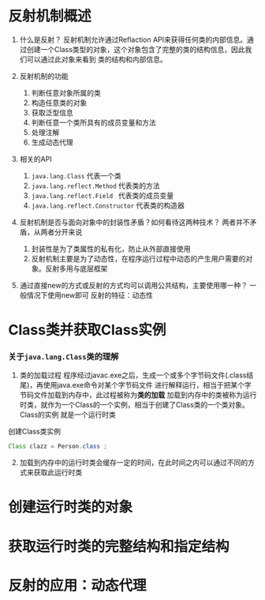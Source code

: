 # 反射机制概述

1. 什么是反射？
    反射机制允许通过Reflaction API来获得任何类的内部信息。通过创建一个Class类型的对象，这个对象包含了完整的类的结构信息，因此我们可以通过此对象来看到
    类的结构和内部信息。
2. 反射机制的功能
   1. 判断任意对象所属的类
   2. 构造任意类的对象
   3. 获取泛型信息
   4. 判断任意一个类所具有的成员变量和方法
   5. 处理注解
   6. 生成动态代理
3. 相关的API
   1. `java.lang.Class` 代表一个类
   2. `java.lang.reflect.Method`  代表类的方法
   3. `java.lang.reflect.Field `  代表类的成员变量
   4. `java.lang.reflect.Constructor`  代表类的构造器

4. 反射机制是否与面向对象中的封装性矛盾？如何看待这两种技术？
   两者并不矛盾，从两者分开来说
   1. 封装性是为了类属性的私有化，防止从外部直接使用
   2. 反射机制主要是为了动态性，在程序运行过程中动态的产生用户需要的对象。反射多用与底层框架

5. 通过直接new的方式或反射的方式均可以调用公共结构，主要使用哪一种？
   一般情况下使用new即可
   反射的特征：动态性

   
# Class类并获取Class实例

### 关于`java.lang.Class`类的理解

1. 类的加载过程
   程序经过javac.exe之后，生成一个或多个字节码文件(.class结尾)，再使用java.exe命令对某个字节码文件
   进行解释运行，相当于把某个字节码文件加载到内存中，此过程被称为**类的加载**
   加载到内存中的类被称为运行时类，就作为一个Class的一个实例，相当于创建了Class类的一个类对象。Class的实例
   就是一个运行时类

创建Class类实例
```java
Class clazz = Person.class ;
```

2. 加载到内存中的运行时类会缓存一定的时间，在此时间之内可以通过不同的方式来获取此运行时类


# 创建运行时类的对象


# 获取运行时类的完整结构和指定结构


# 反射的应用：动态代理
